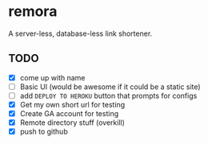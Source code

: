 # remora
A server-less, database-less link shortener.


## TODO
- [x] come up with name
- [ ] Basic UI (would be awesome if it could be a static site)
- [ ] add `DEPLOY TO HEROKU` button that prompts for configs
- [x] Get my own short url for testing
- [x] Create GA account for testing
- [x] Remote directory stuff (overkill)
- [x] push to github
